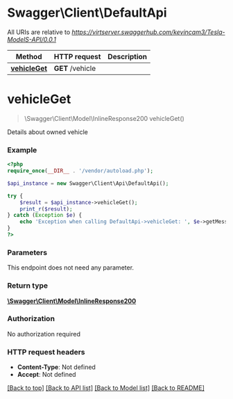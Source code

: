 # Swagger\Client\DefaultApi

All URIs are relative to *https://virtserver.swaggerhub.com/kevincam3/Tesla-ModelS-API/0.0.1*

Method | HTTP request | Description
------------- | ------------- | -------------
[**vehicleGet**](DefaultApi.md#vehicleGet) | **GET** /vehicle | 


# **vehicleGet**
> \Swagger\Client\Model\InlineResponse200 vehicleGet()



Details about owned vehicle

### Example
```php
<?php
require_once(__DIR__ . '/vendor/autoload.php');

$api_instance = new Swagger\Client\Api\DefaultApi();

try {
    $result = $api_instance->vehicleGet();
    print_r($result);
} catch (Exception $e) {
    echo 'Exception when calling DefaultApi->vehicleGet: ', $e->getMessage(), PHP_EOL;
}
?>
```

### Parameters
This endpoint does not need any parameter.

### Return type

[**\Swagger\Client\Model\InlineResponse200**](../Model/InlineResponse200.md)

### Authorization

No authorization required

### HTTP request headers

 - **Content-Type**: Not defined
 - **Accept**: Not defined

[[Back to top]](#) [[Back to API list]](../../README.md#documentation-for-api-endpoints) [[Back to Model list]](../../README.md#documentation-for-models) [[Back to README]](../../README.md)

